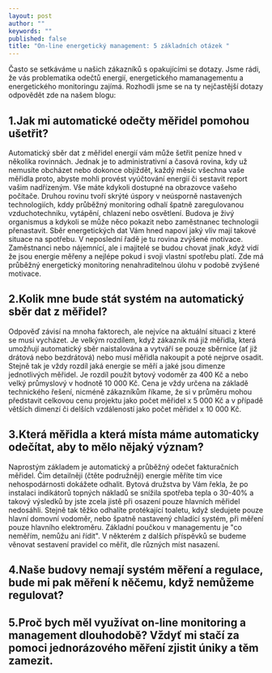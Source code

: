 ```yaml
---
layout: post
author: ""
keywords: ""
published: false
title: "On-line energetický management: 5 základních otázek "
---
```



Často se setkáváme u našich zákazníků s opakujícími se dotazy. Jsme rádi, že vás problematika odečtů energií, energetického mamanagementu a energetického monitoringu zajímá. Rozhodli jsme se na ty nejčastější dotazy odpovědět zde na našem blogu:

## 1.Jak mi automatické odečty měřidel pomohou ušetřit?
Automatický sběr dat z měřidel energií vám může šetřit peníze hned v několika rovinnách. Jednak je to administrativní a časová rovina, kdy už nemusíte obcházet nebo dokonce objiždět, každý měsíc všechna vaše měřidla proto, abyste mohli provést vyúčtování energií či sestavit report vašim nadřízeným. Vše máte kdykoli dostupné na obrazovce vašeho počítače. Druhou rovinu tvoří skrýté úspory v neúsporně nastavených technologiích, kddy průběžný monitoring odhalí špatně zaregulovanou vzduchotechniku, vytápění, chlazení nebo osvětlení. Budova je živý organismus a kdykoli se může něco pokazit nebo zaměstnanec technologii přenastavit. Sběr energetických dat Vám hned napoví jaký vliv mají takové situace na spotřebu. V neposlední řadě je tu rovina zvýšené motivace. Zaměstnanci nebo nájemnící, ale i majitelé se budou chovat jinak ,když vidí že jsou energie měřeny a nejlépe pokud i svoji vlastní spotřebu platí. Zde má průběžný energetický monitoring nenahraditelnou úlohu v podobě zvýšené motivace.

## 2.Kolik mne bude stát systém na automatický sběr dat z měřidel?
Odpověď závisí na mnoha faktorech, ale nejvíce na aktuální situaci z které se musí vycházet. Je velkým rozdílem, když zákazník má již měřidla, která umožňují automatický sběr naistalována a vytváří se pouze sběrnice (ať již drátová nebo bezdrátová) nebo musí měřidla nakoupit a poté nejprve osadit. Stejně tak je vždy rozdíl jaká energie se měří a jaké jsou dimenze jednotlivých měřidel. Je rozdíl použít bytový vodoměr za 400 Kč a nebo velký průmyslový v hodnotě 10 000 Kč. Cena je vždy určena na základě technického řešení, nicméně zákazníkům říkame, že si v průměru mohou představit celkovou cenu projektu jako počet měřidel x 5 000 Kč a v případě větších dimenzí či delších vzdáleností jako počet měřidel x 10 000 Kč.

## 3.Která měřidla a která místa máme automaticky odečítat, aby to mělo nějaký význam?
Naprostým základem je automatický a průběžný odečet fakturačních měřidel. Čim detailněji (čtěte podružněji) energie měříte tím vice nehospodárnosti dokážete odhalit. Bytová družstva by Vám řekla, že po instalaci indikátorů topných nákladů se snížila spotřeba tepla o 30-40% a takový výsledků by jste zcela jistě při osazení pouze hlavních měřidel nedosáhli. Stejně tak těžko odhalíte protékající toaletu, když sledujete pouze hlavní domovní vodoměr, nebo špatně nastavený chladící systém, při měření pouze hlavního elektroměru. Základní poučkou v managementu je "co neměřím, nemůžu ani řídit". V některém z dalších příspěvků se budeme věnovat sestavení pravidel co měřit, dle různých míst nasazení.

## 4.Naše budovy nemají systém měření a regulace, bude mi pak měření k něčemu, když nemůžeme regulovat?


## 5.Proč bych měl využívat on-line monitoring a management dlouhodobě? Vždyť mi stačí za pomoci jednorázového měření zjistit úniky a těm zamezit.
